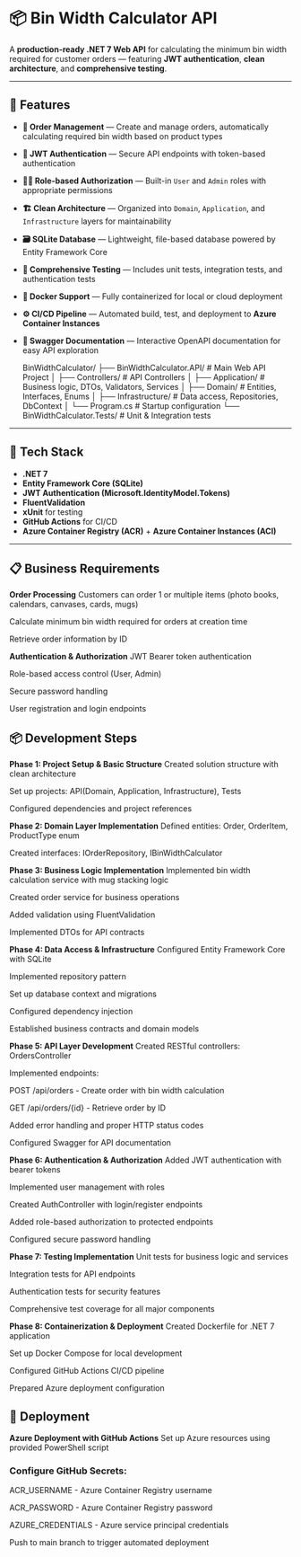 # 📦 Bin Width Calculator API

A **production-ready .NET 7 Web API** for calculating the minimum bin width required for customer orders — featuring **JWT authentication**, **clean architecture**, and **comprehensive testing**.

---

## 🚀 Features

- **🧾 Order Management** — Create and manage orders, automatically calculating required bin width based on product types  
- **🔐 JWT Authentication** — Secure API endpoints with token-based authentication  
- **🧑‍💼 Role-based Authorization** — Built-in `User` and `Admin` roles with appropriate permissions  
- **🏗️ Clean Architecture** — Organized into `Domain`, `Application`, and `Infrastructure` layers for maintainability  
- **🗃️ SQLite Database** — Lightweight, file-based database powered by Entity Framework Core  
- **🧪 Comprehensive Testing** — Includes unit tests, integration tests, and authentication tests  
- **🐳 Docker Support** — Fully containerized for local or cloud deployment  
- **⚙️ CI/CD Pipeline** — Automated build, test, and deployment to **Azure Container Instances**  
- **📘 Swagger Documentation** — Interactive OpenAPI documentation for easy API exploration

  BinWidthCalculator/
├── BinWidthCalculator.API/          # Main Web API Project
│   ├── Controllers/                 # API Controllers
│   ├── Application/                 # Business logic, DTOs, Validators, Services
│   ├── Domain/                      # Entities, Interfaces, Enums
│   ├── Infrastructure/              # Data access, Repositories, DbContext
│   └── Program.cs                   # Startup configuration
└── BinWidthCalculator.Tests/        # Unit & Integration tests

---

## 🧰 Tech Stack

- **.NET 7**  
- **Entity Framework Core (SQLite)**  
- **JWT Authentication (Microsoft.IdentityModel.Tokens)**  
- **FluentValidation**  
- **xUnit** for testing  
- **GitHub Actions** for CI/CD  
- **Azure Container Registry (ACR)** + **Azure Container Instances (ACI)**  

---

## 📋 Business Requirements
 **Order Processing**
Customers can order 1 or multiple items (photo books, calendars, canvases, cards, mugs)

Calculate minimum bin width required for orders at creation time

Retrieve order information by ID

**Authentication & Authorization**
JWT Bearer token authentication

Role-based access control (User, Admin)

Secure password handling

User registration and login endpoints

## 📦 Development Steps
**Phase 1: Project Setup & Basic Structure**
Created solution structure with clean architecture

Set up projects: API(Domain, Application, Infrastructure), Tests

Configured dependencies and project references

**Phase 2: Domain Layer Implementation**
Defined entities: Order, OrderItem, ProductType enum

Created interfaces: IOrderRepository, IBinWidthCalculator

**Phase 3: Business Logic Implementation**
Implemented bin width calculation service with mug stacking logic

Created order service for business operations

Added validation using FluentValidation

Implemented DTOs for API contracts

**Phase 4: Data Access & Infrastructure**
Configured Entity Framework Core with SQLite

Implemented repository pattern

Set up database context and migrations

Configured dependency injection

Established business contracts and domain models

**Phase 5: API Layer Development**
Created RESTful controllers: OrdersController

Implemented endpoints:

POST /api/orders - Create order with bin width calculation

GET /api/orders/{id} - Retrieve order by ID

Added error handling and proper HTTP status codes

Configured Swagger for API documentation

**Phase 6: Authentication & Authorization**
Added JWT authentication with bearer tokens

Implemented user management with roles

Created AuthController with login/register endpoints

Added role-based authorization to protected endpoints

Configured secure password handling

**Phase 7: Testing Implementation**
Unit tests for business logic and services

Integration tests for API endpoints

Authentication tests for security features

Comprehensive test coverage for all major components

**Phase 8: Containerization & Deployment**
Created Dockerfile for .NET 7 application

Set up Docker Compose for local development

Configured GitHub Actions CI/CD pipeline

Prepared Azure deployment configuration

## 🚀 Deployment
**Azure Deployment with GitHub Actions**
Set up Azure resources using provided PowerShell script

### Configure GitHub Secrets:

ACR_USERNAME - Azure Container Registry username

ACR_PASSWORD - Azure Container Registry password

AZURE_CREDENTIALS - Azure service principal credentials

Push to main branch to trigger automated deployment